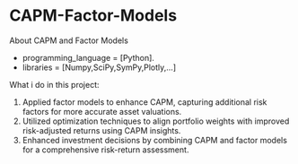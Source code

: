 # CAPM-Factor-Models
About CAPM and Factor Models

- programming_language = [Python].
- libraries = [Numpy,SciPy,SymPy,Plotly,...]


What i do in this project:
1. Applied factor models to enhance CAPM, capturing additional risk factors for more accurate asset valuations.
2. Utilized optimization techniques to align portfolio weights with improved risk-adjusted returns using CAPM insights.
3. Enhanced investment decisions by combining CAPM and factor models for a comprehensive risk-return assessment.
